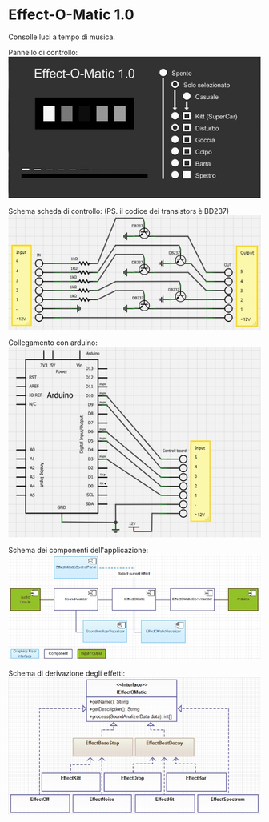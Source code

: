 Effect-O-Matic 1.0
==============

Consolle luci a tempo di musica.

Pannello di controllo:
![Consolle](/readme/Consolle.jpg "Consolle")

Schema scheda di controllo: (PS. il codice dei transistors è BD237)
![ControllBoard](/readme/ControllBoard.jpg "ControllBoard")

Collegamento con arduino:
![Arduino](/readme/Arduino.jpg "Arduino")

Schema dei componenti dell'applicazione:
![Components](/readme/Components_UML.jpg "Components")

Schema di derivazione degli effetti:
![Effects](/readme/Effects_UML.jpg "Effects")
